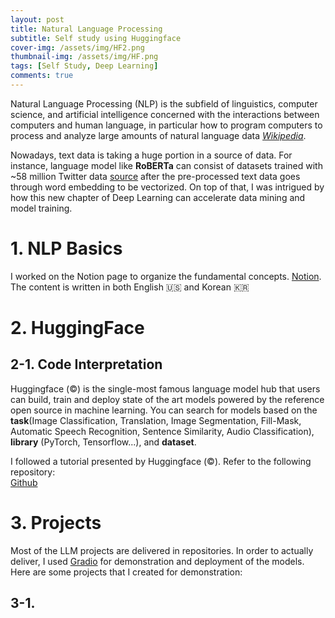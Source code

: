 ```yaml
---
layout: post
title: Natural Language Processing 
subtitle: Self study using Huggingface
cover-img: /assets/img/HF2.png
thumbnail-img: /assets/img/HF.png
tags: [Self Study, Deep Learning]
comments: true
---
```


Natural Language Processing (NLP) is the subfield of linguistics, computer science, and artificial intelligence concerned with the interactions between computers and human language, in particular how to program computers to process and analyze large amounts of natural language data *[Wikipedia](https://en.wikipedia.org/wiki/Natural_language_processing)*. 

Nowadays, text data is taking a huge portion in a source of data. For instance, language model like **RoBERTa** can consist of datasets trained with ~58 million Twitter data [source](https://huggingface.co/cardiffnlp/twitter-roberta-base-sentiment) after the pre-processed text data goes through word embedding to be vectorized. On top of that, I was intrigued by how this new chapter of Deep Learning can accelerate data mining and model training.  

# 1. NLP Basics

I worked on the Notion page to organize the fundamental concepts. [Notion](https://sunbinmun.notion.site/NLP-Tasks-e75c354d99d349799de62a3ec81c5f0f). The content is written in both English 🇺🇸 and Korean 🇰🇷

# 2. HuggingFace

## 2-1. Code Interpretation

Huggingface (&copy;) is the single-most famous language model hub that users can build, train and deploy state of the art models powered by the reference open source in machine learning. You can search for models based on the **task**(Image Classification, Translation, Image Segmentation, Fill-Mask, Automatic Speech Recognition, Sentence Similarity, Audio Classification), **library** (PyTorch, Tensorflow...), and **dataset**. 

I followed a tutorial presented by Huggingface (&copy;). Refer to the following repository:   
[Github](https://github.com/msb1002/HuggingFace)


# 3. Projects

Most of the LLM projects are delivered in repositories. In order to actually deliver, I used [Gradio](https://github.com/msb1002/gradio) for demonstration and deployment of the models. Here are some projects that I created for demonstration:

## 3-1. 


